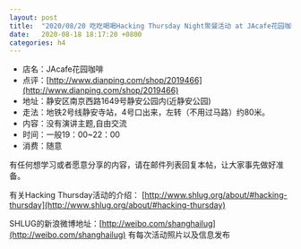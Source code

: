```yaml
---
layout: post
title:  "2020/08/20 吃吃喝喝Hacking Thursday Night聚餐活动 at JAcafe花园咖啡"
date:   2020-08-18 18:17:20 +0800
categories: h4
---
```

- 店名：JAcafe花园咖啡
- 点评：[http://www.dianping.com/shop/2019466](http://www.dianping.com/shop/2019466)
- 地址：静安区南京西路1649号静安公园内(近静安公园)
- 走法：地铁2号线静安寺站，4号口出来，左转（不用过马路）约80米。
- 内容：没有演讲主题,自由交流
- 时间：一般19：00~22：00
- 消费：随意

有任何想学习或者愿意分享的内容，请在邮件列表回复本帖，让大家事先做好准备。

有关Hacking Thursday活动的介绍：
[http://www.shlug.org/about/#hacking-thursday](http://www.shlug.org/about/#hacking-thursday)

SHLUG的新浪微博地址：[http://weibo.com/shanghailug](http://weibo.com/shanghailug) 有每次活动照片以及信息发布

